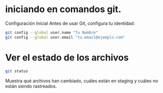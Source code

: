 # iniciando en comandos git.

Configuración Inicial
Antes de usar Git, configura tu identidad:

```bash
git config --global user.name "Tu Nombre"
git config --global user.email "tu.email@ejemplo.com"
```

# Ver el estado de los archivos

```bash
git status
```

Muestra qué archivos han cambiado, cuáles están en staging y cuáles no están siendo rastreados.
